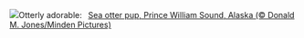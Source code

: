 ![](https://www.bing.com/th?id=OHR.WorldOtterDay_EN-US4690332709_UHD.jpg&w=1000)Otterly adorable:&nbsp;&ensp;[Sea otter pup, Prince William Sound, Alaska (© Donald M. Jones/Minden Pictures)](https://www.bing.com/th?id=OHR.WorldOtterDay_EN-US4690332709_UHD.jpg)
<br><br/>

